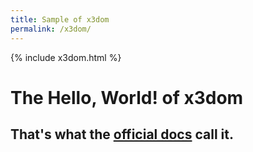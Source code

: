 ```yaml
---
title: Sample of x3dom
permalink: /x3dom/
---
```

{% include x3dom.html %}


# The Hello, World! of x3dom


## That's what the [official docs][1] call it.


<x3d width='500px' height='400px'>
    <scene>
        <shape>
            <appearance>
                <material diffuseColor='0.5 0.5 0.5'></material>
            </appearance>
            <box></box>
        </shape>
    </scene>
</x3d>


[1]: https://doc.x3dom.org/tutorials/basics/hello/index.html "x3dom.org tutorial"
